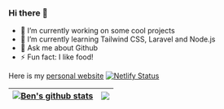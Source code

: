 ### Hi there 👋

<!--
**ben2000tan/ben2000tan** is a ✨ _special_ ✨ repository because its `README.md` (this file) appears on your GitHub profile.

Here are some ideas to get you started:

- 🔭 I’m currently working on some cool projects
- 🌱 I’m currently learning Tailwind CSS, Laravel and Node.js
- 💬 Ask me about Github
- ⚡ Fun fact: I like food!

![Anurag's GitHub stats](https://github-readme-stats.vercel.app/api?username=anuraghazra&count_private=true)

https://docs.github.com/en/account-and-profile/setting-up-and-managing-your-github-profile/customizing-your-profile/managing-your-profile-readme
-->

- 🔭 I’m currently working on some cool projects
- 🌱 I’m currently learning Tailwind CSS, Laravel and Node.js
- 💬 Ask me about Github
- ⚡ Fun fact: I like food!

Here is my [personal website](https://brave-darwin-175514.netlify.app)
[![Netlify Status](https://api.netlify.com/api/v1/badges/511f421c-b4bd-4246-8748-4235f3f406a3/deploy-status)](https://app.netlify.com/sites/brave-darwin-175514/deploys)

<!-- ![Ben's's GitHub stats](https://github-readme-stats.vercel.app/api?username=ben2000tan&count_private=true&show_icons=true)
[![Top Langs](https://github-readme-stats.vercel.app/api/top-langs/?username=anuraghazra&layout=compact?&langs_count=8)](https://github.com/anuraghazra/github-readme-stats)

<a href="">
  <img align="center" src="https://github-readme-stats.vercel.app/api/pin/?username=anuraghazra&repo=github-readme-stats" />
</a>
<a href="">
  <img align="center" src="https://github-readme-stats.vercel.app/api/pin/?username=anuraghazra&repo=convoychat" />
</a>
 -->
 
| <a href="https://github.com/anuraghazra/github-readme-stats"><img align="center" src="https://github-readme-stats.vercel.app/api?username=ben2000tan&show_icons=true&count_private=true&include_all_commits=true&theme=buefy&hide_border=true" alt="Ben's github stats" /></a> | <a href="https://github.com/anuraghara/github-readme-stats"><img align="center" src="https://github-readme-stats.vercel.app/api/top-langs/?username=ben2000tan&layout=compact&theme=buefy&hide_border=true?&langs_count=8" /></a> |
| ------------- | ------------- |

